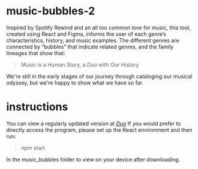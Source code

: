 # music-bubbles-2
Inspired by Spotify Rewind and an all too common love for music, this tool, created using React and Figma, informs the user of each genre’s characteristics, history, and music examples. The different genres are connected by “bubbles” that indicate related genres, and the family lineages that show that:

>Music is a Human Story, a *Duo* with Our History

We're still in the early stages of our journey through cataloging our musical odyssey, but we're happy to show what we have so far. 

# instructions
You can view a regularly updated version at [*Duo*](https://tsaomaxwell.github.io/music-bubbles-2/) 
If you would prefer to directly access the program, please set up the React environment and then run: 

>npm start

In the music_bubbles folder to view on your device after downloading. 
